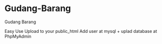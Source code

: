 # Gudang-Barang
Gudang Barang

Easy Use
Upload to your public_html
Add user at mysql + uplad database at PhpMyAdmin
